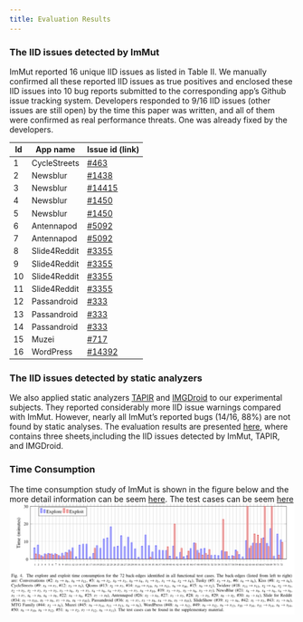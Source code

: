 ```yaml
---
title: Evaluation Results
---
```


### The IID issues detected by ImMut
ImMut reported 16 unique IID issues as listed in Table II. We manually confirmed all these reported IID issues as true positives and enclosed these IID issues into 10 bug reports submitted to the corresponding app’s Github issue tracking system. Developers responded to 9/16 IID issues (other issues are still open) by the time this paper was written, and all of them were confirmed as real performance threats. One was already fixed by the developers.

|	Id	|	App name	|	Issue id (link)	|
|	------	|	------		|	------		|
|	1	|	 CycleStreets	|	[#463](https://github.com/cyclestreets/android/issues/463)|
|	2	|	 Newsblur		|	[#1438](https://github.com/samuelclay/NewsBlur/issues/1438)|
|	3	|	 Newsblur		|	[#14415](https://github.com/samuelclay/NewsBlur/issues/1441)|
|	4	|	 Newsblur	|	[#1450](https://github.com/samuelclay/NewsBlur/issues/1450)|
|	5	|	 Newsblur		|	[#1450](https://github.com/samuelclay/NewsBlur/issues/1450)|
|	6	|	 Antennapod	|	[#5092](https://github.com/AntennaPod/AntennaPod/issues/5092)|
|	7	|	 Antennapod	|	[#5092](https://github.com/AntennaPod/AntennaPod/issues/5092)|
|	8	|	 Slide4Reddit	|	[#3355](https://github.com/ccrama/Slide/issues/3355)|
|	9	|	 Slide4Reddit	|	[#3355](https://github.com/ccrama/Slide/issues/3355)|
|	10	|	 Slide4Reddit	|	[#3355](https://github.com/ccrama/Slide/issues/3355)|
|	11	|	 Slide4Reddit	|	[#3355](https://github.com/ccrama/Slide/issues/3355)|
|	12	|	 Passandroid	|	[#333](https://github.com/ligi/PassAndroid/issues/333)|
|	13	|	 Passandroid	|	[#333](https://github.com/ligi/PassAndroid/issues/333)|
|	14	|	 Passandroid	|	[#333](https://github.com/ligi/PassAndroid/issues/333)|
|	15	|	 Muzei		|	[#717](https://github.com/muzei/muzei/issues/717)|
|	16	|	 WordPress	|	[#14392](https://github.com/wordpress-mobile/WordPress-Android/issues/14392)|

### The IID issues detected by static analyzers
We also applied static analyzers [TAPIR](https://ieeexplore.ieee.org/abstract/document/8668030) and [IMGDroid](https://o2lab.github.io/p/imgdroid.pdf) to our experimental subjects. They reported considerably more IID issue warnings compared with ImMut. However, nearly all ImMut’s reported bugs (14/16, 88%) are not found by static analyses.
The evaluation results are presented [here](https://github.com/anonymouswhom/ImMut/blob/main/Excels/detection%20results.xlsx), where contains three sheets,including  the IID issues detected by ImMut, TAPIR, and IMGDroid.

### Time Consumption
The time consumption study of ImMut is shown in the figure below and the more detail information can be seem [here](https://github.com/anonymouswhom/ImMut/blob/main/Excels/explore-exploit.xlsx). The test cases can be seem [here](https://github.com/anonymouswhom/ImMut/tree/main/Generated-performance-test-cases)
![insert cases](/figures/generated-test-cases.png)

